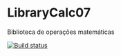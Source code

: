 # LibraryCalc07
Biblioteca de operações matemáticas

[![Build status](https://ci.appveyor.com/api/projects/status/6iouk0qbunrfl25b/branch/master?svg=true)](https://ci.appveyor.com/project/JaymeAlves/librarycalc07/branch/master)

